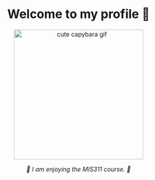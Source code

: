 <h1 align="center">Welcome to my profile 💖</h1>

<p align="center">
  <img 
    src="https://media3.giphy.com/media/v1.Y2lkPTc5MGI3NjExZGprZ2VzZHBzZmpybDUydTJhNjJhNXV1eTJoa3RndTNsMng5ZW44MSZlcD12MV9pbnRlcm5hbF9naWZfYnlfaWQmY3Q9Zw/OR1MUyhjJBcUmYlfev/giphy.gif" 
    width="300" 
    alt="cute capybara gif">
</p>

<p align="center"><em>🌷 I am enjoying the MIS311 course. 🌷</em></p>
